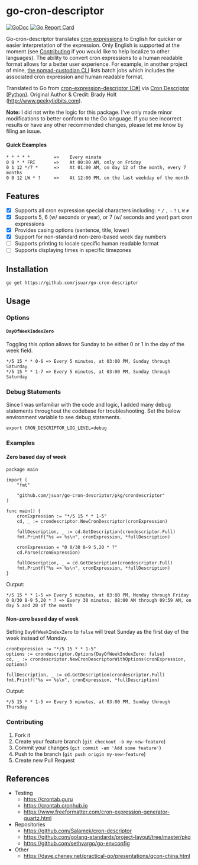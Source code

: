 # go-cron-descriptor

[![GoDoc](https://img.shields.io/badge/GoDoc-reference-007d9c?style=flat-square)](https://pkg.go.dev/github.com/jsuar/go-cron-descriptor/pkg/envconfig) [![Go Report Card](https://goreportcard.com/badge/github.com/jsuar/go-cron-descriptor)](https://goreportcard.com/report/github.com/jsuar/go-cron-descriptor)

Go-cron-descriptor translates [cron expressions](https://en.wikipedia.org/wiki/Cron) to English for quicker or easier interpretation of the expression. Only English is supported at the moment (see [Contributing](#contributing) if you would like to help localize to other languages). The ability to convert cron expressions to a human readable format allows for a better user experience. For example, in another project of mine, [the nomad-custodian CLI](https://github.com/jsuar/nomad-custodian#listing-batch-type-jobs) lists batch jobs which includes the associated cron expression and human readable format.

Translated to Go from [cron-expression-descriptor (C#)](https://github.com/bradymholt/cron-expression-descriptor) via [Cron Descriptor (Python)](https://github.com/Salamek/cron-descriptor). Original Author & Credit: Brady Holt (http://www.geekytidbits.com).

**Note:** I did not write the logic for this package. I've only made minor modifications to better conform to the Go language. If you see incorrect results or have any other recommended changes, please let me know by filing an issue.

#### Quick Examples
```
* * * * *         =>    Every minute
0 0 * * FRI       =>    At 00:00 AM, only on Friday
0 1 12 */7 *      =>    At 01:00 AM, on day 12 of the month, every 7 months
0 0 12 LW * ?     =>    At 12:00 PM, on the last weekday of the month
```

## Features

* [x] Supports all cron expression special characters including: `*` `/` `,` `-` `?` `L` `W` `#`
* [x] Supports 5, 6 (w/ seconds or year), or 7 (w/ seconds and year) part cron expressions
* [x] Provides casing options (sentence, title, lower)
* [x]  Support for non-standard non-zero-based week day numbers
* [ ] Supports printing to locale specific human readable format
* [ ] Supports displaying times in specific timezones

## Installation

```
go get https://github.com/jsuar/go-cron-descriptor
```

## Usage

### Options

#### `DayOfWeekIndexZero`

Toggling this option allows for Sunday to be either 0 or 1 in the day of the week field.

```
*/5 15 * * 0-6 => Every 5 minutes, at 03:00 PM, Sunday through Saturday
*/5 15 * * 1-7 => Every 5 minutes, at 03:00 PM, Sunday through Saturday
```

### Debug Statements

Since I was unfamiliar with the code and logic, I added many debug statements throughout the codebase for troubleshooting. Set the below environment variable to see debug statements.

```
export CRON_DESCRIPTOR_LOG_LEVEL=debug
```

### Examples

#### Zero based day of week

    package main

    import (
        "fmt"

        "github.com/jsuar/go-cron-descriptor/pkg/crondescriptor"
    )

    func main() {
        cronExpression := "*/5 15 * * 1-5"
        cd, _ := crondescriptor.NewCronDescriptor(cronExpression)
        
        fullDescription, _ := cd.GetDescription(crondescriptor.Full)
        fmt.Printf("%s => %s\n", cronExpression, *fullDescription)

        cronExpression = "0 0/30 8-9 5,20 * ?"
        cd.Parse(cronExpression)

        fullDescription, _ = cd.GetDescription(crondescriptor.Full)
        fmt.Printf("%s => %s\n", cronExpression, *fullDescription)
    }

Output:

    */5 15 * * 1-5 => Every 5 minutes, at 03:00 PM, Monday through Friday
    0 0/30 8-9 5,20 * ? => Every 30 minutes, 08:00 AM through 09:59 AM, on day 5 and 20 of the month

#### Non-zero based day of week

Setting `DayOfWeekIndexZero` to `false` will treat Sunday as the first day of the week instead of Monday.

    cronExpression := "*/5 15 * * 1-5"
	options := crondescriptor.Options{DayOfWeekIndexZero: false}
	cd, _ := crondescriptor.NewCronDescriptorWithOptions(cronExpression, options)

	fullDescription, _ := cd.GetDescription(crondescriptor.Full)
	fmt.Printf("%s => %s\n", cronExpression, *fullDescription)

Output:

    */5 15 * * 1-5 => Every 5 minutes, at 03:00 PM, Sunday through Thursday

### Contributing

1. Fork it
2. Create your feature branch (`git checkout -b my-new-feature`)
3. Commit your changes (`git commit -am 'Add some feature'`)
4. Push to the branch (`git push origin my-new-feature`)
5. Create new Pull Request

## References

* Testing
  * https://crontab.guru
  * https://crontab.cronhub.io
  * https://www.freeformatter.com/cron-expression-generator-quartz.html
* Repositories
  * https://github.com/Salamek/cron-descriptor
  * https://github.com/golang-standards/project-layout/tree/master/pkg
  * https://github.com/sethvargo/go-envconfig
* Other
  * https://dave.cheney.net/practical-go/presentations/qcon-china.html